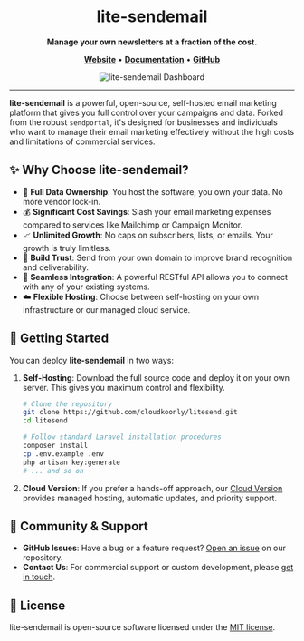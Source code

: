 <div align="center">

# lite-sendemail

**Manage your own newsletters at a fraction of the cost.**

</div>

<p align="center">
  <a href="https://www.cloudkoonly.com/product/sendportal"><strong>Website</strong></a> •
  <a href="https://document.cloudkoonly.com"><strong>Documentation</strong></a> •
  <a href="https://github.com/cloudkoonly/litesend"><strong>GitHub</strong></a>
</p>

<p align="center">
  <img src="https://file.cloudkoonly.com/data/cases/case-sendportal-v3_1200.webp" alt="lite-sendemail Dashboard" />
</p>

---

**lite-sendemail** is a powerful, open-source, self-hosted email marketing platform that gives you full control over your campaigns and data. Forked from the robust `sendportal`, it's designed for businesses and individuals who want to manage their email marketing effectively without the high costs and limitations of commercial services.

## ✨ Why Choose lite-sendemail?

- 🔑 **Full Data Ownership**: You host the software, you own your data. No more vendor lock-in.
- 💰 **Significant Cost Savings**: Slash your email marketing expenses compared to services like Mailchimp or Campaign Monitor.
- 📈 **Unlimited Growth**: No caps on subscribers, lists, or emails. Your growth is truly limitless.
- 🚀 **Build Trust**: Send from your own domain to improve brand recognition and deliverability.
- 🔌 **Seamless Integration**: A powerful RESTful API allows you to connect with any of your existing systems.
- ☁️ **Flexible Hosting**: Choose between self-hosting on your own infrastructure or our managed cloud service.

## 🚀 Getting Started

You can deploy **lite-sendemail** in two ways:

1.  **Self-Hosting**: Download the full source code and deploy it on your own server. This gives you maximum control and flexibility.
    ```bash
    # Clone the repository
    git clone https://github.com/cloudkoonly/litesend.git
    cd litesend
    
    # Follow standard Laravel installation procedures
    composer install
    cp .env.example .env
    php artisan key:generate
    # ... and so on
    ```

2.  **Cloud Version**: If you prefer a hands-off approach, our [Cloud Version](https://www.cloudkoonly.com/product/sendportal) provides managed hosting, automatic updates, and priority support.

## 🤝 Community & Support

- **GitHub Issues**: Have a bug or a feature request? [Open an issue](https://github.com/cloudkoonly/litesend/issues) on our repository.
- **Contact Us**: For commercial support or custom development, please [get in touch](https://www.cloudkoonly.com/contact).

## 📄 License

lite-sendemail is open-source software licensed under the [MIT license](LICENSE).

